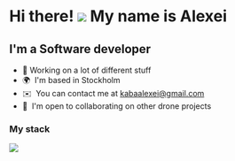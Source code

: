 Hi there! ![](https://user-images.githubusercontent.com/18350557/176309783-0785949b-9127-417c-8b55-ab5a4333674e.gif) My name is Alexei
===================================================================================================================================

I'm a Software developer
------------------

* 🔭 Working on a lot of different stuff
* 🌍  I'm based in Stockholm
* ✉️  You can contact me at [kabaalexei@gmail.com](mailto:kabaalexei@gmail.com)
* 🤝  I'm open to collaborating on other drone projects
### My stack


<p align="left">
  <a href="https://skillicons.dev">
    <img src="https://skillicons.dev/icons?i=js,ts,react,redux,git,vue,html,css,sass,nodejs,express,mongodb,postman,materialui,bootstrap,figma" />
  </a>
</p>
